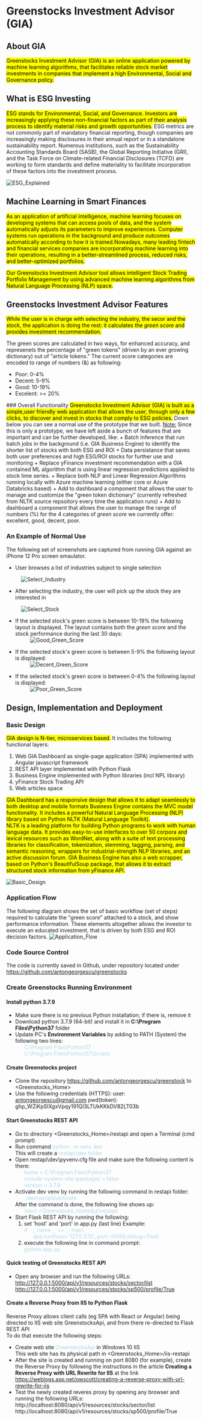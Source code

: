 # Greenstocks Investment Advisor (GIA)

## About GIA
<mark>Greenstocks Investment Advisor (GIA) is an online application powered by machine learning algorithms, that facilitates reliable stock market investments in companies that implement a high Environmental, Social and Governance policy.</mark>

## What is ESG Investing
<mark>ESG stands for Environmental, Social, and Governance. Investors are increasingly applying these non-financial factors as part of their analysis process to identify material risks and growth opportunities.</mark> ESG metrics are not commonly part of mandatory financial reporting, though companies are increasingly making disclosures in their annual report or in a standalone sustainability report. Numerous institutions, such as the Sustainability Accounting Standards Board (SASB), the Global Reporting Initiative (GRI), and the Task Force on Climate-related Financial Disclosures (TCFD) are working to form standards and define materiality to facilitate incorporation of these factors into the investment process.

![ESG_Explained](https://user-images.githubusercontent.com/6631390/161564529-8be8cf16-98a6-47b4-90d8-818cae6eebb4.JPG)

## Machine Learning in Smart Finances
<mark>As an application of artificial intelligence, machine learning focuses on developing systems that can access pools of data, and the system automatically adjusts its parameters to improve experiences. Computer systems run operations in the background and produce outcomes automatically according to how it is trained.Nowadays, many leading fintech and financial services companies are incorporating machine learning into their operations, resulting in a better-streamlined process, reduced risks, and better-optimized portfolios.</mark>

<mark>Our Greenstocks Investment Advisor tool allows intelligent Stock Trading Portfolio Management by using advanced machine learning algorithms from Natural Language Processing (NLP) space.</mark>

## Greenstocks Investment Advisor Features
<mark>While the user is in charge with selecting the industry, the secor and the stock, the application is doing the rest: it calculates the <i>green score</i> and provides investment recommendation.

The green scores are calculated in two ways, for enhanced accuracy, and represenets the percentage of "green tokens" (driven by an ever growing dictionary) out of "article tokens." The current score categories are encoded to range of numbers (&) as following:

* Poor: 0-4%
* Decent: 5-9%
* Good: 10-19%
* Excelent: >= 20%
</mark>
### Overall Functionality
<mark>Greenstocks Investment Advisor (GIA) is built as a simple,user friendly web application that allows the user, through only a few clicks, to discover and invest in stocks that comply to ESG policies.</mark> Down below you can see a normal use of the prototype that we built.
<u>Note:</u>&nbsp;Since this is only a prototype, we have left aside a bunch of features that are important and can be further developed, like:
+ Batch Inference that run batch jobs in the background (i.e. GIA Business Engine) to identify the shorter list of stocks with both ESG and ROI
+ Data persistance that saves both user preferences and high ESG/ROI stocks for further use and monitoring
+ Replace yFinance investment recommendation with a GIA contained ML algorithm that is using linear regression predictions applied to stock time series.
+ Replace both NLP and Linear Regression Algorithms running locally with Azure machine learning (either core or Azure Databricks based) 
+ Add to dashboard a component that allows the user to manage and customize the "green token dictionary" (currently refreshed from NLTK source repsoitory every time the application runs)
+ Add to dashboard a component that allows the user to manage the range of numbers (%) for the 4 categories of <i>green score</i> we currently offer: excellent, good, decent, poor.

### An Example of Normal Use
The following set of screenshots are captured from running GIA against an iPhone 12 Pro screen emaulator.

+ User browses a list of industries subject to single selection<br/>

&nbsp;&nbsp;&nbsp;&nbsp;&nbsp;&nbsp;&nbsp;&nbsp;&nbsp;&nbsp;![Select_Industry](https://user-images.githubusercontent.com/6631390/161561116-51bb2fb2-64b3-40f3-ba9b-73b4c2e6169c.JPG)

+ After selecting the industry, the user will pick up the stock they are interested in<br/>

&nbsp;&nbsp;&nbsp;&nbsp;&nbsp;&nbsp;&nbsp;&nbsp;&nbsp;&nbsp;![Select_Stock](https://user-images.githubusercontent.com/6631390/161561195-5ece4308-8fc8-47d2-b57e-15a756e65098.JPG)

+ If the selected stock's green score is between 10-19% the following layout is displayed. The layout contains both the <i>green score</i> and the stock performance during the last 30 days:<br/>
&nbsp;&nbsp;&nbsp;&nbsp;&nbsp;&nbsp;&nbsp;&nbsp;&nbsp;&nbsp;![Good_Green_Score](https://user-images.githubusercontent.com/6631390/161561264-3884d9e0-7713-45ce-a92b-3d28548336d1.JPG)

+ If the selected stock's green score is between 5-9% the following layout is displayed:<br/>
&nbsp;&nbsp;&nbsp;&nbsp;&nbsp;&nbsp;&nbsp;&nbsp;&nbsp;&nbsp;![Decent_Green_Score](https://user-images.githubusercontent.com/6631390/161561318-a57137c6-81dc-4a00-9909-eb7a0328b438.JPG)

+ If the selected stock's green score is between 0-4% the following layout is displayed:<br/>
&nbsp;&nbsp;&nbsp;&nbsp;&nbsp;&nbsp;&nbsp;&nbsp;&nbsp;&nbsp;![Poor_Green_Score](https://user-images.githubusercontent.com/6631390/161584103-dbd9150a-8786-4494-9573-08eb56f60f14.JPG)

## Design, Implementation and Deployment

### Basic Design
<mark>GIA design is N-tier, microservices based.</mark> It includes the following functional layers:
1. Web GIA Dashboard as single-page application (SPA) implemented with Angular javascript framework</mark>
2. REST API layer implemented with Python Flask</mark>
3. Business Engine implemented with Python libraries (incl NPL library)</mark>
4. yFinance Stock Trading API </mark>
5. Web articles space</mark>

<mark>GIA Dashboard has a responsive design that allows it to adapt seamlessly to both desktop and mobile formats
Business Engine contains the MVC model functionality. It includes a powerful Natural Language Processing (NLP) library based on Python NLTK (Matural Language Toolkit). <br/>
NLTK is a leading platform for building Python programs to work with human language data. It provides easy-to-use interfaces to over 50 corpora and lexical resources such as WordNet, along with a suite of text processing libraries for classification, tokenization, stemming, tagging, parsing, and semantic reasoning, wrappers for industrial-strength NLP libraries, and an active discussion forum.
GIA Business Engine has also a web scrapper, based on Python's BeautifulSoup package, that allows it to extract structured stock information from yFinance API. <br/>
</mark>


![Basic_Design](https://user-images.githubusercontent.com/6631390/161576879-34cd90be-7bc3-43fb-8b77-70962586453e.jpg)


### Application Flow
The following diagram shows the set of basic workflow (set of steps) required to calculate the "green score" attached to a stock, and show performance information. These elements altogether allows the investor to execute an educated investment, that is driven by both ESG and ROI decision factors.
![Application_Flow](https://user-images.githubusercontent.com/6631390/161577206-c66a3cc0-5186-4baf-ad9b-56a630261d3f.jpg)

### Code Source Control
The code is currently saved in Github, under repository located under https://github.com/antongeorgescu/greenstocks

### Create Greenstocks Running Environment

#### Install python 3.7.9

* Make sure there is no previous Python installation; if there is, remove it
* Download python 3.7.9 (64-bit) and install it in <b>C:\Program Files\Python37</b> folder
* Update PC's <b>Environment Variables</b> by adding to PATH (System) the following two lines:<br>
    &nbsp;&nbsp;&nbsp;&nbsp;&nbsp;&nbsp;<span style="color:lightblue">C:\Program Files\Python37</span></br>
    &nbsp;&nbsp;&nbsp;&nbsp;&nbsp;&nbsp;<span style="color:lightblue">C:\Program Files\Python37\Scripts</span>

####  Create Greenstocks project   
* Clone the repository https://github.com/antongeorgescu/greenstock to &lt;Greenstocks_Home&gt;
* Use the following credentials (HTTPS):
    user: antongeorgescu@gmail.com
    pwd(token): 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

#### Start Greenstocks REST API
* Go to directory &lt;Greenstocks_Home&gt;/restapi and open a Terminal (cmd prompt)
* Run command <span style="color:lightblue">python -m venv dev</span></br>
    This will create a <span style="color:lightblue">restapi\dev folder</span>
* Open restapi\dev\pyvenv.cfg file and make sure the following content is there:</br>
    &nbsp;&nbsp;&nbsp;&nbsp;&nbsp;&nbsp;<span style="color:lightblue">home = C:\Program Files\Python37</span></br>
    &nbsp;&nbsp;&nbsp;&nbsp;&nbsp;&nbsp;<span style="color:lightblue">include-system-site-packages = false</span></br>
    &nbsp;&nbsp;&nbsp;&nbsp;&nbsp;&nbsp;<span style="color:lightblue">version = 3.7.9</span></br>
* Activate dev venv by running the following command in restapi folder:</br>
        &nbsp;&nbsp;&nbsp;&nbsp;&nbsp;&nbsp;<span style="color:lightblue">.\dev\scripts\activate</span></br>
    After the command is done, the following line shows up: </br>
        &nbsp;&nbsp;&nbsp;&nbsp;&nbsp;&nbsp;<span style="color:lightblue">(dev) &lt;Greenstocks_Home&gt\restapi</span>
* Start Flask REST API by running the following:<br/>
    1) set 'host' and 'port' in app.py (last line)
        Example:<br/>
        <span style="color:lightblue">if ` __`name`__` == `__`main`__`:</br></span>
        &nbsp;&nbsp;&nbsp;&nbsp;&nbsp;&nbsp;<span style="color:lightblue">app.run(host='127.0.0.12', port =5099,debug=True)</span></br>
    2) execute the following line in command prompt:</br>
        <span style="color:lightblue">python app.py</span>

#### Quick testing of Greenstocks REST API
* Open any browser and run the following URLs:<br/>
    http://127.0.0.1:5000/api/v1/resources/stocks/sector/list <br/>
    http://127.0.0.1:5000/api/v1/resources/stocks/sp500/profile/True

#### Create a Reverse Proxy from IIS to Python Flask
Reverse Proxy allows client calls (eg SPA with React or Angular) being directed to IIS web site GreenstocksApi, and from there re-directed to Flask REST API</br>
To do that execute the following steps:</br>
* Create web site <span style="color:lightblue">GreenstocksApi</span> in Windows 10 IIS</br>
    This web site has its physical path in &lt;Greenstocks_Home&gt;/iis-restapi</br>
* After the site is created and running on port 8080 (for example), create the Reverse Proxy by following the instructions in the article <b>Creating a Reverse Proxy with URL Rewrite for IIS</b> at the link https://weblogs.asp.net/owscott/creating-a-reverse-proxy-with-url-rewrite-for-iis
* Test the newly created reveres proxy by opening any browser and running the following URLs:<br/>
    http://localhost:8080/api/v1/resources/stocks/sector/list <br/>
    http://localhost:8080/api/v1/resources/stocks/sp500/profile/True




